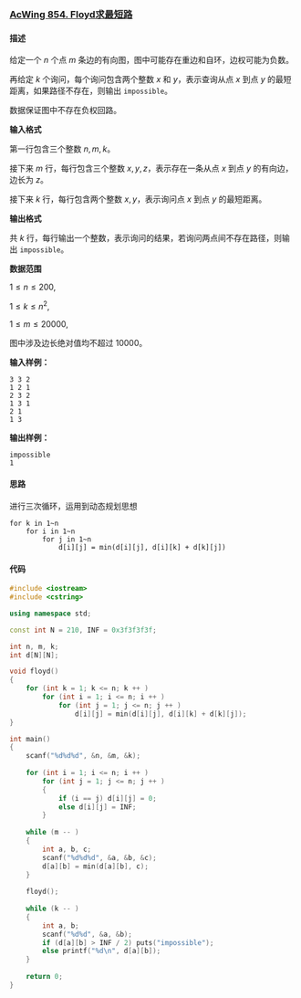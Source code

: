 ### [AcWing 854. Floyd求最短路](https://www.acwing.com/problem/content/856/)


#### 描述

给定一个 $n$ 个点 $m$ 条边的有向图，图中可能存在重边和自环，边权可能为负数。

再给定 $k$ 个询问，每个询问包含两个整数 $x$ 和 $y$，表示查询从点 $x$ 到点 $y$ 的最短距离，如果路径不存在，则输出 `impossible`。

数据保证图中不存在负权回路。

**输入格式**

第一行包含三个整数 $n,m,k$。

接下来 $m$ 行，每行包含三个整数 $x,y,z$，表示存在一条从点 $x$ 到点 $y$ 的有向边，边长为 $z$。

接下来 $k$ 行，每行包含两个整数 $x,y$，表示询问点 $x$ 到点 $y$ 的最短距离。

**输出格式**

共 $k$ 行，每行输出一个整数，表示询问的结果，若询问两点间不存在路径，则输出 `impossible`。

**数据范围**

$1≤n≤200$,

$1≤k≤n^2$,

$1≤m≤20000$,

图中涉及边长绝对值均不超过 $10000$。

**输入样例：**

```
3 3 2
1 2 1
2 3 2
1 3 1
2 1
1 3
```

**输出样例：**

```
impossible
1
```

#### 思路

进行三次循环，运用到动态规划思想
```
for k in 1~n
    for i in 1~n
        for j in 1~n
            d[i][j] = min(d[i][j], d[i][k] + d[k][j])
```

#### 代码

```c++
#include <iostream>
#include <cstring>

using namespace std;

const int N = 210, INF = 0x3f3f3f3f;

int n, m, k;
int d[N][N];

void floyd()
{
    for (int k = 1; k <= n; k ++ )
        for (int i = 1; i <= n; i ++ )
            for (int j = 1; j <= n; j ++ )
                d[i][j] = min(d[i][j], d[i][k] + d[k][j]);
}

int main()
{
    scanf("%d%d%d", &n, &m, &k);
    
    for (int i = 1; i <= n; i ++ )
        for (int j = 1; j <= n; j ++ )
        {
            if (i == j) d[i][j] = 0;
            else d[i][j] = INF;
        }
    
    while (m -- )
    {
        int a, b, c;
        scanf("%d%d%d", &a, &b, &c);
        d[a][b] = min(d[a][b], c);
    }
    
    floyd();
    
    while (k -- )
    {
        int a, b;
        scanf("%d%d", &a, &b);
        if (d[a][b] > INF / 2) puts("impossible");
        else printf("%d\n", d[a][b]);
    }
    
    return 0;
}
```
